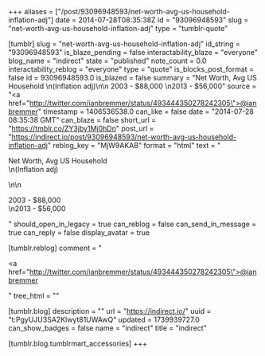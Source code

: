 +++
aliases = ["/post/93096948593/net-worth-avg-us-household-inflation-adj"]
date = 2014-07-28T08:35:38Z
id = "93096948593"
slug = "net-worth-avg-us-household-inflation-adj"
type = "tumblr-quote"

[tumblr]
slug = "net-worth-avg-us-household-inflation-adj"
id_string = "93096948593"
is_blaze_pending = false
interactability_blaze = "everyone"
blog_name = "indirect"
state = "published"
note_count = 0.0
interactability_reblog = "everyone"
type = "quote"
is_blocks_post_format = false
id = 93096948593.0
is_blazed = false
summary = "Net Worth, Avg US Household \n(Inflation adj)\n\n 2003 - $88,000 \n2013 - $56,000"
source = "<a href=\"http://twitter.com/ianbremmer/status/493444350278242305\">@ianbremmer</a>"
timestamp = 1406536538.0
can_like = false
date = "2014-07-28 08:35:38 GMT"
can_blaze = false
short_url = "https://tmblr.co/ZY3jby1Mj0hDn"
post_url = "https://indirect.io/post/93096948593/net-worth-avg-us-household-inflation-adj"
reblog_key = "MjW9AKAB"
format = "html"
text = "<p>Net Worth, Avg US Household <br/>\n(Inflation adj)</p>\n\n<p>2003 - $88,000<br/>\n2013 - $56,000</p>"
should_open_in_legacy = true
can_reblog = false
can_send_in_message = true
can_reply = false
display_avatar = true

[tumblr.reblog]
comment = "<p><a href=\"http://twitter.com/ianbremmer/status/493444350278242305\">@ianbremmer</a></p>"
tree_html = ""

[tumblr.blog]
description = ""
url = "https://indirect.io/"
uuid = "t:PgyUJU3SA2Klwyt81UWAwQ"
updated = 1739939727.0
can_show_badges = false
name = "indirect"
title = "indirect"

[tumblr.blog.tumblrmart_accessories]
+++

